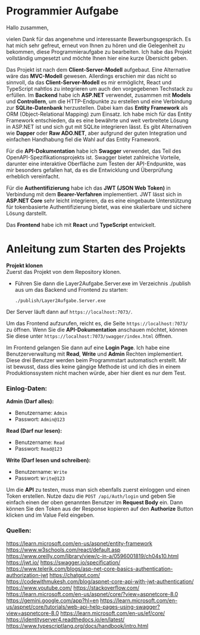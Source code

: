 # Programmier Aufgabe

Hallo zusammen,

vielen Dank für das angenehme und interessante Bewerbungsgespräch. Es hat mich sehr gefreut, erneut von Ihnen zu hören und die Gelegenheit zu bekommen, diese Programmieraufgabe zu bearbeiten. Ich habe das Projekt vollständig umgesetzt und möchte Ihnen hier eine kurze Übersicht geben.

Das Projekt ist nach dem **Client-Server-Modell** aufgebaut. Eine Alternative wäre das **MVC-Modell** gewesen. Allerdings erschien mir das nicht so sinnvoll, da das **Client-Server-Modell** es mir ermöglicht, React und TypeScript nahtlos zu integrieren um auch den vorgegebenen Techstack zu erfüllen. Im **Backend** habe ich **ASP.NET** verwendet, zusammen mit **Models** und **Controllern**, um die HTTP-Endpunkte zu erstellen und eine Verbindung zur **SQLite-Datenbank** herzustellen. Dabei kam das **Entity Framework** als ORM (Object-Relational Mapping) zum Einsatz. Ich habe mich für das Entity Framework entschieden, da es eine bewährte und weit verbreitete Lösung in ASP.NET ist und sich gut mit SQLite integrieren lässt. Es gibt Alternativen wie **Dapper** oder **Raw ADO.NET**, aber aufgrund der guten Integration und einfachen Handhabung fiel die Wahl auf das Entity Framework.

Für die **API-Dokumentation** habe ich **Swagger** verwendet, das Teil des OpenAPI-Spezifikationsprojekts ist. Swagger bietet zahlreiche Vorteile, darunter eine interaktive Oberfläche zum Testen der API-Endpunkte, was mir besonders gefallen hat, da es die Entwicklung und Überprüfung erheblich vereinfacht.

Für die **Authentifizierung** habe ich das **JWT (JSON Web Token)** in Verbindung mit dem **Bearer-Verfahren** implementiert. JWT lässt sich in **ASP.NET Core** sehr leicht integrieren, da es eine eingebaute Unterstützung für tokenbasierte Authentifizierung bietet, was eine skalierbare und sichere Lösung darstellt.

Das **Frontend** habe ich mit **React** und **TypeScript** entwickelt.

# Anleitung zum Starten des Projekts

**Projekt klonen**  
   Zuerst das Projekt von dem Repository klonen.

- Führen Sie dann die Layer2Aufgabe.Server.exe im Verzeichnis ./publish aus um das Backend und Frontend zu starten:
     ```
     ./publish/Layer2Aufgabe.Server.exe
     ```

Der Server läuft dann auf `https://localhost:7073/`.

Um das Frontend aufzurufen, reicht es, die Seite `https://localhost:7073/` zu öffnen. Wenn Sie die **API-Dokumentation** anschauen möchtet, können Sie diese unter `https://localhost:7073/swagger/index.html` öffnen.

Im Frontend gelangen Sie dann auf eine **Login Page**. Ich habe eine Benutzerverwaltung mit **Read**, **Write** und **Admin** Rechten implementiert. Diese drei Benutzer werden beim Programmstart automatisch erstellt. Mir ist bewusst, dass dies keine gängige Methode ist und ich dies in einem Produktionssystem nicht machen würde, aber hier dient es nur dem Test.

### Einlog-Daten:

**Admin (Darf alles):**
- Benutzername: `Admin`
- Passwort: `Admin@123`

**Read (Darf nur lesen):**
- Benutzername: `Read`
- Passwort: `Read@123`

**Write (Darf lesen und schreiben):**
- Benutzername: `Write`
- Passwort: `Write@123`

Um die **API** zu testen, muss man sich ebenfalls zuerst einloggen und einen Token erstellen. Nutze dazu die `POST /api/Auth/login` und geben Sie einfach einen der oben genannten Benutzer im **Request Body** ein. Dann können Sie den Token aus der Response kopieren auf den **Authorize** Button klicken und im Value Feld eingeben.


### Quellen:
https://learn.microsoft.com/en-us/aspnet/entity-framework
https://www.w3schools.com/react/default.asp
https://www.oreilly.com/library/view/c-in-a/0596001819/ch04s10.html
https://jwt.io/
https://swagger.io/specification/
https://www.telerik.com/blogs/asp-net-core-basics-authentication-authorization-jwt
https://chatgpt.com/
https://codewithmukesh.com/blog/aspnet-core-api-with-jwt-authentication/
https://www.youtube.com/
https://stackoverflow.com/
https://learn.microsoft.com/en-us/aspnet/core/?view=aspnetcore-8.0
https://gemini.google.com/app?hl=en
https://learn.microsoft.com/en-us/aspnet/core/tutorials/web-api-help-pages-using-swagger?view=aspnetcore-8.0
https://learn.microsoft.com/en-us/ef/core/
https://identityserver4.readthedocs.io/en/latest/
https://www.typescriptlang.org/docs/handbook/intro.html
